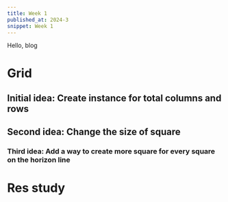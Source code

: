 ```yaml
---
title: Week 1
published_at: 2024-3
snippet: Week 1
---
```


Hello, blog


# Grid


## Initial idea: Create instance for total columns and rows

## Second idea: Change the size of square

### Third idea: Add a way to create more square for every square on the horizon line
# Res study


